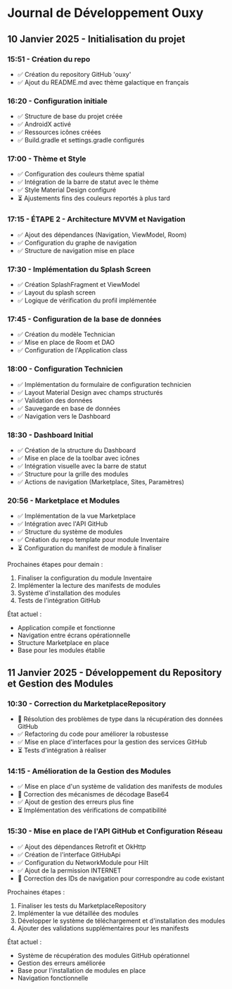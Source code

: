 # Journal de Développement Ouxy

## 10 Janvier 2025 - Initialisation du projet

### 15:51 - Création du repo
- ✅ Création du repository GitHub 'ouxy'
- ✅ Ajout du README.md avec thème galactique en français

### 16:20 - Configuration initiale
- ✅ Structure de base du projet créée
- ✅ AndroidX activé
- ✅ Ressources icônes créées
- ✅ Build.gradle et settings.gradle configurés

### 17:00 - Thème et Style
- ✅ Configuration des couleurs thème spatial
- ✅ Intégration de la barre de statut avec le thème
- ✅ Style Material Design configuré
- ⏳ Ajustements fins des couleurs reportés à plus tard

### 17:15 - ÉTAPE 2 - Architecture MVVM et Navigation
- ✅ Ajout des dépendances (Navigation, ViewModel, Room)
- ✅ Configuration du graphe de navigation
- ✅ Structure de navigation mise en place

### 17:30 - Implémentation du Splash Screen
- ✅ Création SplashFragment et ViewModel
- ✅ Layout du splash screen
- ✅ Logique de vérification du profil implémentée

### 17:45 - Configuration de la base de données
- ✅ Création du modèle Technician
- ✅ Mise en place de Room et DAO
- ✅ Configuration de l'Application class

### 18:00 - Configuration Technicien
- ✅ Implémentation du formulaire de configuration technicien
- ✅ Layout Material Design avec champs structurés
- ✅ Validation des données
- ✅ Sauvegarde en base de données
- ✅ Navigation vers le Dashboard

### 18:30 - Dashboard Initial
- ✅ Création de la structure du Dashboard
- ✅ Mise en place de la toolbar avec icônes
- ✅ Intégration visuelle avec la barre de statut
- ✅ Structure pour la grille des modules
- ✅ Actions de navigation (Marketplace, Sites, Paramètres)

### 20:56 - Marketplace et Modules
- ✅ Implémentation de la vue Marketplace
- ✅ Intégration avec l'API GitHub
- ✅ Structure du système de modules
- ✅ Création du repo template pour module Inventaire
- ⏳ Configuration du manifest de module à finaliser

Prochaines étapes pour demain :
1. Finaliser la configuration du module Inventaire
2. Implémenter la lecture des manifests de modules
3. Système d'installation des modules
4. Tests de l'intégration GitHub

État actuel :
- Application compile et fonctionne
- Navigation entre écrans opérationnelle
- Structure Marketplace en place
- Base pour les modules établie

## 11 Janvier 2025 - Développement du Repository et Gestion des Modules

### 10:30 - Correction du MarketplaceRepository
- 🔧 Résolution des problèmes de type dans la récupération des données GitHub
- ✅ Refactoring du code pour améliorer la robustesse
- ✅ Mise en place d'interfaces pour la gestion des services GitHub
- ⏳ Tests d'intégration à réaliser

### 14:15 - Amélioration de la Gestion des Modules
- ✅ Mise en place d'un système de validation des manifests de modules
- 🔧 Correction des mécanismes de décodage Base64
- ✅ Ajout de gestion des erreurs plus fine
- ⏳ Implémentation des vérifications de compatibilité

### 15:30 - Mise en place de l'API GitHub et Configuration Réseau
- ✅ Ajout des dépendances Retrofit et OkHttp
- ✅ Création de l'interface GitHubApi
- ✅ Configuration du NetworkModule pour Hilt
- ✅ Ajout de la permission INTERNET
- 🔧 Correction des IDs de navigation pour correspondre au code existant

Prochaines étapes :
1. Finaliser les tests du MarketplaceRepository
2. Implémenter la vue détaillée des modules
3. Développer le système de téléchargement et d'installation des modules
4. Ajouter des validations supplémentaires pour les manifests

État actuel :
- Système de récupération des modules GitHub opérationnel
- Gestion des erreurs améliorée
- Base pour l'installation de modules en place
- Navigation fonctionnelle